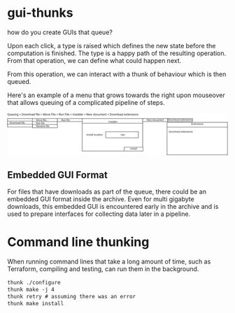 # gui-thunks

how do you create GUIs that queue?

Upon each click, a type is raised which defines the new state before the computation is finished. The type is a happy path of the resulting operation. From that operation, we can define what could happen next.

From this operation, we can interact with a thunk of behaviour which is then queued.

Here's an example of a menu that grows towards the right upon mouseover that allows queuing of a complicated pipeline of steps.

![expandingmenu](guithunks.png)

## Embedded GUI Format

For files that have downloads as part of the queue, there could be an embedded GUI format inside the archive. Even for multi gigabyte downloads, this embedded GUI is encountered early in the archive and is used to prepare interfaces for collecting data later in a pipeline.


# Command line thunking


When running command lines that take a long amount of time, such as Terraform, compiling and testing, can run them in the background.

```
thunk ./configure
thunk make -j 4
thunk retry # assuming there was an error
thunk make install
```


